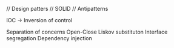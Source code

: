 // Design patters
// SOLID
// Antipatterns

IOC -> Inversion of control

Separation of concerns
Open-Close
Liskov substituton
Interface segregation
Dependency injection
